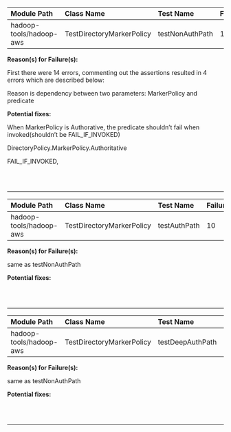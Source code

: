 | Module Path | Class Name | Test Name | Failures | Errors |
| :----------- | :--------- | :-------- | :------- | :----- |
| hadoop-tools/hadoop-aws | TestDirectoryMarkerPolicy | testNonAuthPath | 10 | 4 |

**Reason(s) for Failure(s):**

First there were 14 errors, commenting out the assertions resulted in 4 errors which are described below:

Reason is dependency between two parameters: MarkerPolicy and predicate


**Potential fixes:**



When MarkerPolicy is Authorative, the predicate shouldn’t fail when invoked(shouldn’t be FAIL_IF_INVOKED)



DirectoryPolicy.MarkerPolicy.Authoritative

FAIL_IF_INVOKED,




<br><br>
________
| Module Path | Class Name | Test Name | Failures | Errors |
| :----------- | :--------- | :-------- | :------- | :----- |
| hadoop-tools/hadoop-aws | TestDirectoryMarkerPolicy | testAuthPath | 10 | 4 |

**Reason(s) for Failure(s):**

same as testNonAuthPath

**Potential fixes:**









<br><br>
________
| Module Path | Class Name | Test Name | Failures | Errors |
| :----------- | :--------- | :-------- | :------- | :----- |
| hadoop-tools/hadoop-aws | TestDirectoryMarkerPolicy | testDeepAuthPath | 10 | 4 |

**Reason(s) for Failure(s):**

same as testNonAuthPath

**Potential fixes:**









<br><br>
________
